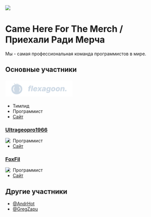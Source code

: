 <img src="https://user-images.githubusercontent.com/66178592/224479191-d763ff05-5aba-43e3-ba25-c81690785d5a.png" width=350px>

# Came Here For The Merch / Приехали Ради Мерча

Мы - самая профессиональная команда программистов в мире.

## Основные участники

<h3><a href="https://github.com/flexagoon"><picture>
  <source height=50px media="(prefers-color-scheme: dark)" srcset="https://raw.githubusercontent.com/flexagoon/flexagoon/github/assets/header.png">
  <source height=50px media="(prefers-color-scheme: light)" srcset="https://raw.githubusercontent.com/flexagoon/flexagoon/github/assets/header-lightmode.png">
  <img height=50px alt="flexagoon" src="https://raw.githubusercontent.com/flexagoon/flexagoon/github/assets/header.png">
</picture></a></h3> 

- Тимлид
- Программист
- [Сайт](https://flexagoon.com)

### [Ultrageopro1966](https://github.com/ultrageopro1966)

<img align="left" src="https://avatars.githubusercontent.com/u/120571667" height=50px>

- Программист
- [Сайт](https://geopro1966.online)

### [FoxFil](https://github.com/foxfil)

<img align="left" src="https://foxfil.xyz/avatar.jpg" height=50px>

- Программист
- [Сайт](https://foxfil.xyz)

## Другие участники

- [@AndrHot](https://github.com/AndrHot)
- [@GregZapu](https://github.com/GregZapu)

